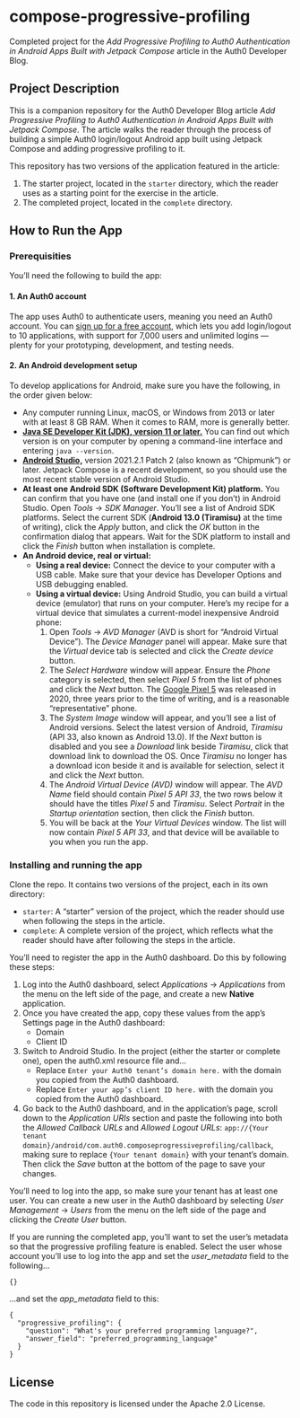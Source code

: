 # compose-progressive-profiling

Completed project for the _Add Progressive Profiling to Auth0 Authentication in Android Apps Built with Jetpack Compose_ article in the Auth0 Developer Blog.


## Project Description

This is a companion repository for the Auth0 Developer Blog article _Add Progressive Profiling to Auth0 Authentication in Android Apps Built with Jetpack Compose_. The article walks the reader through the process of building a simple Auth0 login/logout Android app built using Jetpack Compose and adding progressive profiling to it.

This repository has two versions of the application featured in the article:

1. The starter project, located in the `starter` directory, which the reader uses as a starting point for the exercise in the article.
2. The completed project, located in the `complete` directory.


## How to Run the App

### Prerequisities

You’ll need the following to build the app:

#### 1. An Auth0 account

The app uses Auth0 to authenticate users, meaning you need an Auth0 account. You can <a href="https://auth0.com/signup" data-amp-replace="CLIENT_ID" data-amp-addparams="anonId=CLIENT_ID(cid-scope-cookie-fallback-name)">sign up for a free account</a>, which lets you add login/logout to 10 applications, with support for 7,000 users and unlimited logins — plenty for your prototyping, development, and testing needs.

#### 2. An Android development setup

To develop applications for Android, make sure you have the following, in the order given below:

* Any computer running Linux, macOS, or Windows from 2013 or later with at least 8 GB RAM. When it comes to RAM, more is generally better.
* [**Java SE Developer Kit (JDK), version 11 or later.**](https://www.oracle.com/java/technologies/javase-jdk16-downloads.html) You can find out which version is on your computer by opening a command-line interface and entering `java --version`.
* [**Android Studio,**](https://developer.android.com/studio) version 2021.2.1 Patch 2 (also known as “Chipmunk”) or later. Jetpack Compose is a recent development, so you should use the most recent stable version of Android Studio.
* **At least one Android SDK (Software Development Kit) platform.** You can confirm that you have one (and install one if you don’t) in Android Studio. Open _Tools_ → _SDK Manager_. You’ll see a list of Android SDK platforms. Select the current SDK (**Android 13.0 (Tiramisu)** at the time of writing), click the _Apply_ button, and click the _OK_ button in the confirmation dialog that appears. Wait for the SDK platform to install and click the _Finish_ button when installation is complete.
* **An Android device, real or virtual:**
	* **Using a real device:** Connect the device to your computer with a USB cable. Make sure that your device has Developer Options and USB debugging enabled.
	* **Using a virtual device:** Using Android Studio, you can build a virtual device (emulator) that runs on your computer. Here’s my recipe for a virtual device that simulates a current-model inexpensive Android phone:
		1. Open _Tools_ → _AVD Manager_ (AVD is short for “Android Virtual Device”). The _Device Manager_ panel will appear. Make sure that the _Virtual_ device tab is selected and click the _Create device_ button.
		2. The _Select Hardware_ window will appear. Ensure the _Phone_ category is selected, then select _Pixel 5_ from the list of phones and click the _Next_ button. The [Google Pixel 5](https://www.gsmarena.com/google_pixel_5-10386.php) was released in 2020, three years prior to the time of writing, and is a reasonable “representative” phone.
		3. The _System Image_ window will appear, and you’ll see a list of Android versions. Select the latest version of Android, _Tiramisu_ (API 33, also known as Android 13.0). If the _Next_ button is disabled and you see a _Download_ link beside _Tiramisu_, click that download link to download the OS. Once  _Tiramisu_ no longer has a download icon beside it and is available for selection, select it and click the _Next_ button.
		4. The _Android Virtual Device (AVD)_ window will appear. The _AVD Name_ field should contain _Pixel 5 API 33_, the two rows below it should have the titles _Pixel 5_ and _Tiramisu_. Select _Portrait_ in the _Startup orientation_ section, then click the _Finish_ button.
		5. You will be back at the _Your Virtual Devices_ window. The list will now contain _Pixel 5 API 33_, and that device will be available to you when you run the app.


### Installing and running the app


Clone the repo. It contains two versions of the project, each in its own directory:

- `starter`: A “starter” version of the project, which the reader should use when following the steps in the article.
- `complete`: A complete version of the project, which reflects what the reader should have after following the steps in the article.

You’ll need to register the app in the Auth0 dashboard. Do this by following these steps:

1. Log into the Auth0 dashboard, select _Applications_ → _Applications_ from the menu on the left side of the page, and create a new **Native** application.
1. Once you have created the app, copy these values from the app’s Settings page in the Auth0 dashboard:
	- Domain
	- Client ID
1. Switch to Android Studio. In the project (either the starter or complete one), open the auth0.xml resource file and...
	- Replace `Enter your Auth0 tenant’s domain here.` with the domain you copied from the Auth0 dashboard.
	- Replace `Enter your app’s client ID here.` with the domain you copied from the Auth0 dashboard.
1. Go back to the Auth0 dashboard, and in the application’s page, scroll down to the _Application URIs_ section and paste the following into both the _Allowed Callback URLs_ and _Allowed Logout URLs_: `app://{Your tenant domain}/android/com.auth0.composeprogressiveprofiling/callback`, making sure to replace `{Your tenant domain}` with your tenant’s domain. Then click the _Save_ button at the bottom of the page to save your changes.

You’ll need to log into the app, so make sure your tenant has at least one user. You can create a new user in the Auth0 dashboard by selecting _User Management_ → _Users_ from the menu on the left side of the page and clicking the _Create User_ button.

If you are running the completed app, you’ll want to set the user’s metadata so that the progressive profiling feature is enabled. Select the user whose account you’ll use to log into the app and set the _user_metadata_ field to the following...

```
{}
```

...and set the _app_metadata_ field to this:

```
{
  "progressive_profiling": {
    "question": "What's your preferred programming language?",
    "answer_field": "preferred_programming_language"
  }
}
```

		
## License

The code in this repository is licensed under the Apache 2.0 License.